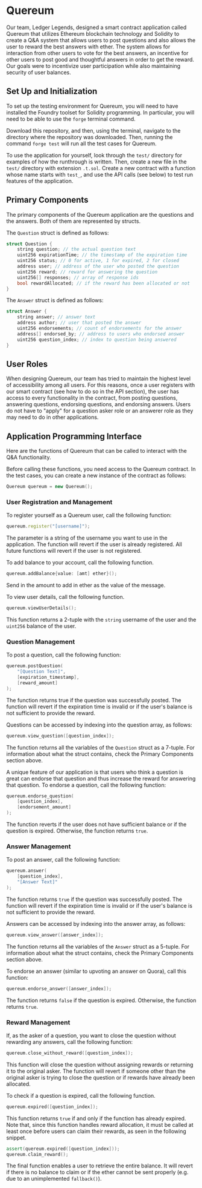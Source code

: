 # Quereum

Our team, Ledger Legends, designed a smart contract application called Quereum that utilizes Ethereum blockchain technology and Solidity to create a Q&A system that allows users to post questions and also allows the user to reward the best answers with ether. The system allows for interaction from other users to vote for the best answers, an incentive for other users to post good and thoughtful answers in order to get the reward. Our goals were to incentivize user participation while also maintaining security of user balances.

## Set Up and Initialization

To set up the testing environment for Quereum, you will need to have installed the Foundry toolset for Solidity programming. In particular, you will need to be able to use the `forge` terminal command.

Download this repository, and then, using the terminal, navigate to the directory where the repository was downloaded. Then, running the command `forge test` will run all the test cases for Quereum.

To use the application for yourself, look through the `test/` directory for examples of how the runthrough is written. Then, create a new file in the `test/` directory with extension `.t.sol`. Create a new contract with a function whose name starts with `test_`, and use the API calls (see below) to test run features of the application.

## Primary Components

The primary components of the Quereum application are the questions and the answers. Both of them are represented by structs.

The `Question` struct is defined as follows:

```c
struct Question {
    string question; // the actual question text
    uint256 expirationTime; // the timestamp of the expiration time
    uint256 status; // 0 for active, 1 for expired, 2 for closed
    address user; // address of the user who posted the question
    uint256 reward; // reward for answering the question
    uint256[] responses; // array of response ids
    bool rewardAllocated; // if the reward has been allocated or not
}
```

The `Answer` struct is defined as follows:

```c
struct Answer {
    string answer; // answer text
    address author; // user that posted the answer
    uint256 endorsements; // count of endorsements for the answer
    address[] endorsed_by; // address to users who endorsed answer
    uint256 question_index; // index to question being answered
}
```

## User Roles

When designing Quereum, our team has tried to maintain the highest level of accessibility among all users. For this reasons, once a user registers with our smart contract (see how to do so in the API section), the user has access to every functionality in the contract, from posting questions, answering questions, endorsing questions, and endorsing answers. Users do not have to "apply" for a question asker role or an answerer role as they may need to do in other applications.

## Application Programming Interface

Here are the functions of Quereum that can be called to interact with the Q&A functionality.

Before calling these functions, you need access to the Quereum contract. In the test cases, you can create a new instance of the contract as follows:

```c++
Quereum quereum = new Quereum();
```

### User Registration and Management

To register yourself as a Quereum user, call the following function:

```c++
quereum.register("[username]");
```

The parameter is a string of the username you want to use in the application. The function will revert if the user is already registered. All future functions will revert if the user is not registered.

To add balance to your account, call the following function.

```c++
quereum.addBalance{value: [amt] ether}();
```

Send in the amount to add in ether as the value of the message.

To view user details, call the following function.

```c++
quereum.viewUserDetails();
```

This function returns a 2-tuple with the `string` username of the user and the `uint256` balance of the user.

### Question Management

To post a question, call the following function:

```c++
quereum.postQuestion(
    "[Question Text]",
    [expiration_timestamp],
    [reward_amount]
);
```

The function returns true if the question was successfully posted. The function will revert if the expiration time is invalid or if the user's balance is not sufficient to provide the reward.

Questions can be accessed by indexing into the question array, as follows:

```c++
quereum.view_question([question_index]);
```

The function returns all the variables of the `Question` struct as a 7-tuple. For information about what the struct contains, check the Primary Components section above.

A unique feature of our application is that users who think a question is great can endorse that question and thus increase the reward for answering that question. To endorse a question, call the following function:

```c++
quereum.endorse_question(
    [question_index],
    [endorsement_amount]
);
```

The function reverts if the user does not have sufficient balance or if the question is expired. Otherwise, the function returns `true`.

### Answer Management

To post an answer, call the following function:

```c++
quereum.answer(
    [question_index],
    "[Answer Text]"
);
```

The function returns `true` if the question was successfully posted. The function will revert if the expiration time is invalid or if the user's balance is not sufficient to provide the reward.

Answers can be accessed by indexing into the answer array, as follows:

```c++
quereum.view_answer([answer_index]);
```

The function returns all the variables of the `Answer` struct as a 5-tuple. For information about what the struct contains, check the Primary Components section above.

To endorse an answer (similar to upvoting an answer on Quora), call this function:

```c++
quereum.endorse_answer([answer_index]);
```

The function returns `false` if the question is expired. Otherwise, the function returns `true`.

### Reward Management

If, as the asker of a question, you want to close the question without rewarding any answers, call the following function:

```c++
quereum.close_without_reward([question_index]);
```

This function will close the question without assigning rewards or returning it to the original asker. The function will revert if someone other than the original asker is trying to close the question or if rewards have already been allocated.

To check if a question is expired, call the following function.

```c++
quereum.expired([question_index]);
```

This function returns `true` if and only if the function has already expired. Note that, since this function handles reward allocation, it must be called at least once before users can claim their rewards, as seen in the following snippet.

```c++
assert(quereum.expired([question_index]));
quereum.claim_reward();
```

The final function enables a user to retrieve the entire balance. It will revert if there is no balance to claim or if the ether cannot be sent properly (e.g. due to an unimplemented `fallback()`).